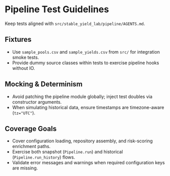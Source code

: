 # Pipeline Test Guidelines

Keep tests aligned with `src/stable_yield_lab/pipeline/AGENTS.md`.

## Fixtures
- Use `sample_pools.csv` and `sample_yields.csv` from `src/` for integration smoke tests.
- Provide dummy source classes within tests to exercise pipeline hooks without IO.

## Mocking & Determinism
- Avoid patching the pipeline module globally; inject test doubles via constructor arguments.
- When simulating historical data, ensure timestamps are timezone-aware (`tz="UTC"`).

## Coverage Goals
- Cover configuration loading, repository assembly, and risk-scoring enrichment paths.
- Exercise both snapshot (`Pipeline.run`) and historical (`Pipeline.run_history`) flows.
- Validate error messages and warnings when required configuration keys are missing.
